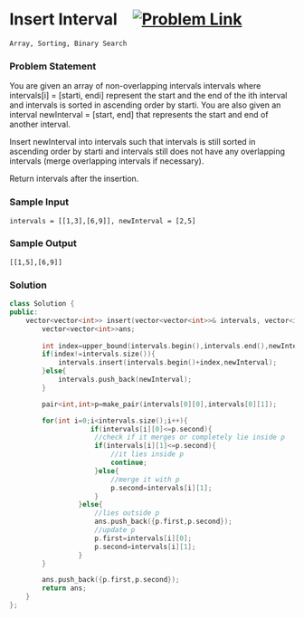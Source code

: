 
# Insert Interval &ensp;  [![Problem Link](https://img.shields.io/badge/-LeetCode-FFA116?style=for-the-badge&logo=LeetCode&logoColor=black)](https://leetcode.com/problems/insert-interval/description/)

```
Array, Sorting, Binary Search
``` 
### Problem Statement 
You are given an array of non-overlapping intervals intervals where intervals[i] = [starti, endi] represent the start and the end of the ith interval and intervals is sorted in ascending order by starti. You are also given an interval newInterval = [start, end] that represents the start and end of another interval.

Insert newInterval into intervals such that intervals is still sorted in ascending order by starti and intervals still does not have any overlapping intervals (merge overlapping intervals if necessary).

Return intervals after the insertion.
### Sample Input
```
intervals = [[1,3],[6,9]], newInterval = [2,5]
```
### Sample Output
```
[[1,5],[6,9]]
```

### Solution
```cpp
class Solution {
public:
    vector<vector<int>> insert(vector<vector<int>>& intervals, vector<int>& newInterval) {
        vector<vector<int>>ans;
      
        int index=upper_bound(intervals.begin(),intervals.end(),newInterval)-intervals.begin();
        if(index!=intervals.size()){
            intervals.insert(intervals.begin()+index,newInterval);
        }else{
            intervals.push_back(newInterval);
        }

        pair<int,int>p=make_pair(intervals[0][0],intervals[0][1]);

        for(int i=0;i<intervals.size();i++){
                    if(intervals[i][0]<=p.second){
                     //check if it merges or completely lie inside p
                     if(intervals[i][1]<=p.second){
                         //it lies inside p
                         continue;
                     }else{
                         //merge it with p
                         p.second=intervals[i][1];
                     }
                 }else{
                     //lies outside p
                     ans.push_back({p.first,p.second});
                     //update p
                     p.first=intervals[i][0];
                     p.second=intervals[i][1];
                 }
        }

        ans.push_back({p.first,p.second});
        return ans;
    }
};
```